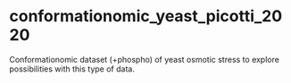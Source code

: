# conformationomic_yeast_picotti_2020
Conformationomic dataset (+phospho) of yeast osmotic stress to explore possibilities with this type of data.
